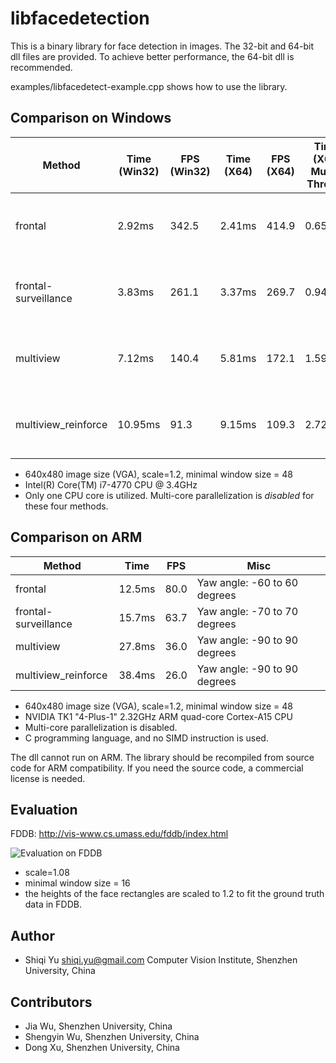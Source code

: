 # libfacedetection

This is a binary library for face detection in images. 
The 32-bit and 64-bit dll files are provided.
To achieve better performance, the 64-bit dll is recommended.

examples/libfacedetect-example.cpp shows how to use the library.

Comparison on Windows
-------------

| Method             | Time<br>(Win32) | FPS<br>(Win32) |Time<br>(X64)   | FPS<br>(X64)  |Time<br>(X64,<br>Multi-Thread) | FPS<br>(X64,<br>Multi-Thread) | Misc   |
|--------------------|-------------|------------|------------|-----------|-----------------------|-----------------------|--------|
|frontal             |  2.92ms     | 342.5      | 2.41ms     | 414.9     | 0.652ms     | 1533.1     | Yaw angle: -60 to 60 degrees|
|frontal-surveillance|  3.83ms     | 261.1      | 3.37ms     | 269.7     | 0.944ms     | 1059.8     | Yaw angle: -70 to 70 degrees |
|multiview           |  7.12ms     | 140.4      | 5.81ms     | 172.1     | 1.597ms     |  626.4     | Yaw angle: -90 to 90 degrees |
|multiview_reinforce | 10.95ms     |  91.3      | 9.15ms     | 109.3     | 2.725ms     |  367.0     | Yaw angle: -90 to 90 degrees |

* 640x480 image size (VGA), scale=1.2, minimal window size = 48
* Intel(R) Core(TM) i7-4770 CPU @ 3.4GHz
* Only one CPU core is utilized. Multi-core parallelization is *disabled* for these four methods.


Comparison on ARM
-------------

| Method             | Time   | FPS  | Misc   |
|--------------------|--------|------|--------|
|frontal             |  12.5ms| 80.0 | Yaw angle: -60 to 60 degrees|
|frontal-surveillance|  15.7ms| 63.7 | Yaw angle: -70 to 70 degrees |
|multiview           |  27.8ms| 36.0 | Yaw angle: -90 to 90 degrees |
|multiview_reinforce |  38.4ms| 26.0 | Yaw angle: -90 to 90 degrees |

* 640x480 image size (VGA), scale=1.2, minimal window size = 48
* NVIDIA TK1 "4-Plus-1" 2.32GHz ARM quad-core Cortex-A15 CPU
* Multi-core parallelization is disabled.
* C programming language, and no SIMD instruction is used.

The dll cannot run on ARM. The library should be recompiled from source code for ARM compatibility. If you need the source code, a commercial license is needed.

Evaluation
-------------
FDDB: http://vis-www.cs.umass.edu/fddb/index.html

![Evaluation on FDDB](https://github.com/ShiqiYu/libfacedetection/blob/master/FDDB-results-of-4functions.png "Evaluation on FDDB")

* scale=1.08
* minimal window size = 16
* the heights of the face rectangles are scaled to 1.2 to fit the ground truth data in FDDB.


Author
-------------
* Shiqi Yu <shiqi.yu@gmail.com> Computer Vision Institute, Shenzhen University, China

Contributors
-------------
* Jia Wu, Shenzhen University, China
* Shengyin Wu, Shenzhen University, China
* Dong Xu, Shenzhen University, China
